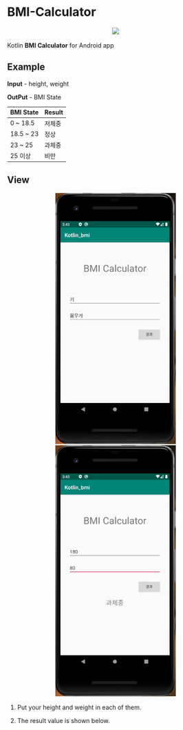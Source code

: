 # BMI-Calculator

<p align=center>
  <img width="280px" src="https://github.com/Xenia101/BMI-Calculator/blob/master/img/bmi.jpg?raw=true">
</p>

Kotlin **BMI Calculator** for Android app

## Example

**Input** - height, weight

**OutPut** - BMI State

|BMI State|Result|
|------|---|
|0 ~ 18.5|저체중|
|18.5 ~ 23|정상|
|23 ~ 25|과체중|
|25 이상|비만|

## View

<p align=center>
  <img width="280px" src="https://github.com/Xenia101/BMI-Calculator/blob/master/img/img1.PNG?raw=true">
  <img width="280px" src="https://github.com/Xenia101/BMI-Calculator/blob/master/img/img2.PNG?raw=true">
</p>

1. Put your height and weight in each of them.

2. The result value is shown below.
